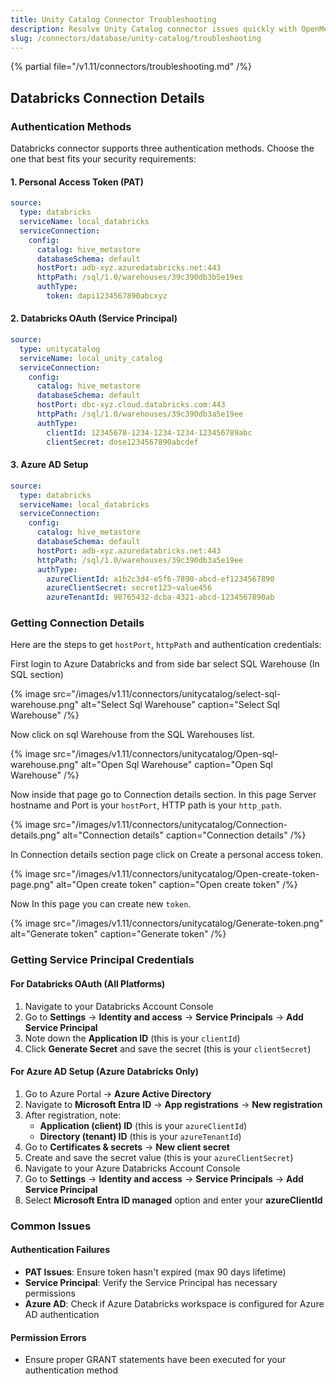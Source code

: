 ```yaml
---
title: Unity Catalog Connector Troubleshooting
description: Resolve Unity Catalog connector issues quickly with OpenMetadata'scomprehensive troubleshooting guide. Fix common errors, configuration problems, and c...
slug: /connectors/database/unity-catalog/troubleshooting
---
```


{% partial file="/v1.11/connectors/troubleshooting.md" /%}

## Databricks Connection Details

### Authentication Methods

Databricks connector supports three authentication methods. Choose the one that best fits your security requirements:

#### 1. Personal Access Token (PAT)
```yaml
source:
  type: databricks
  serviceName: local_databricks
  serviceConnection:
    config:
      catalog: hive_metastore
      databaseSchema: default
      hostPort: adb-xyz.azuredatabricks.net:443
      httpPath: /sql/1.0/warehouses/39c390db3b5e19es
      authType:
        token: dapi1234567890abcxyz
```

#### 2. Databricks OAuth (Service Principal)
```yaml
source:
  type: unitycatalog
  serviceName: local_unity_catalog
  serviceConnection:
    config:
      catalog: hive_metastore
      databaseSchema: default
      hostPort: dbc-xyz.cloud.databricks.com:443
      httpPath: /sql/1.0/warehouses/39c390db3a5e19ee
      authType:
        clientId: 12345678-1234-1234-1234-123456789abc
        clientSecret: dose1234567890abcdef
```

#### 3. Azure AD Setup
```yaml
source:
  type: databricks
  serviceName: local_databricks
  serviceConnection:
    config:
      catalog: hive_metastore
      databaseSchema: default
      hostPort: adb-xyz.azuredatabricks.net:443
      httpPath: /sql/1.0/warehouses/39c390db3a5e19ee
      authType:
        azureClientId: a1b2c3d4-e5f6-7890-abcd-ef1234567890
        azureClientSecret: secret123~value456
        azureTenantId: 98765432-dcba-4321-abcd-1234567890ab
```

### Getting Connection Details

Here are the steps to get `hostPort`, `httpPath` and authentication credentials:

First login to Azure Databricks and from side bar select SQL Warehouse (In SQL section)


{% image
src="/images/v1.11/connectors/unitycatalog/select-sql-warehouse.png"
alt="Select Sql Warehouse"
caption="Select Sql Warehouse" /%}


Now click on sql Warehouse from the SQL Warehouses list.


{% image
src="/images/v1.11/connectors/unitycatalog/Open-sql-warehouse.png"
alt="Open Sql Warehouse"
caption="Open Sql Warehouse" /%}


Now inside that page go to Connection details section.
In this page Server hostname and Port is your `hostPort`, HTTP path is your `http_path`.



{% image
src="/images/v1.11/connectors/unitycatalog/Connection-details.png"
alt="Connection details"
caption="Connection details" /%}


In Connection details section page click on Create a personal access token.

{% image
src="/images/v1.11/connectors/unitycatalog/Open-create-token-page.png"
alt="Open create token"
caption="Open create token" /%}



Now In this page you can create new `token`.


{% image
src="/images/v1.11/connectors/unitycatalog/Generate-token.png"
alt="Generate token"
caption="Generate token" /%}

### Getting Service Principal Credentials

#### For Databricks OAuth (All Platforms)

1. Navigate to your Databricks Account Console
2. Go to **Settings** → **Identity and access** → **Service Principals** → **Add Service Principal**
3. Note down the **Application ID** (this is your `clientId`)
4. Click **Generate Secret** and save the secret (this is your `clientSecret`)

#### For Azure AD Setup (Azure Databricks Only)

1. Go to Azure Portal → **Azure Active Directory**
2. Navigate to **Microsoft Entra ID** → **App registrations** → **New registration**
3. After registration, note:
   - **Application (client) ID** (this is your `azureClientId`)
   - **Directory (tenant) ID** (this is your `azureTenantId`)
4. Go to **Certificates & secrets** → **New client secret**
5. Create and save the secret value (this is your `azureClientSecret`)
6. Navigate to your Azure Databricks Account Console
7. Go to **Settings** → **Identity and access** → **Service Principals** → **Add Service Principal**
8. Select **Microsoft Entra ID managed** option and enter your **azureClientId**

### Common Issues

#### Authentication Failures
- **PAT Issues**: Ensure token hasn't expired (max 90 days lifetime)
- **Service Principal**: Verify the Service Principal has necessary permissions
- **Azure AD**: Check if Azure Databricks workspace is configured for Azure AD authentication

#### Permission Errors
- Ensure proper GRANT statements have been executed for your authentication method

